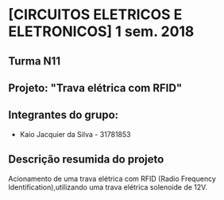 ﻿# [CIRCUITOS ELETRICOS E ELETRONICOS] 1 sem. 2018

## Turma N11
## Projeto: "Trava elétrica com RFID"
## Integrantes do grupo:

* Kaio Jacquier da Silva - 31781853

## Descrição resumida do projeto

Acionamento de uma trava elétrica com RFID (Radio Frequency Identification),utilizando uma trava elétrica solenoide de 12V.